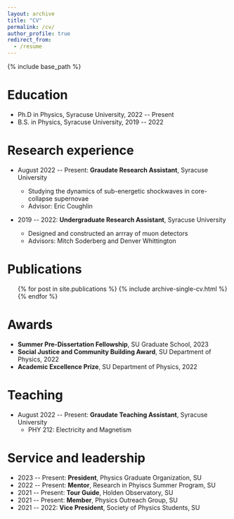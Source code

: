 ```yaml
---
layout: archive
title: "CV"
permalink: /cv/
author_profile: true
redirect_from:
  - /resume
---
```


{% include base_path %}

Education
======
* Ph.D in Physics, Syracuse University, 2022 -- Present
* B.S. in Physics, Syracuse University, 2019 -- 2022

Research experience
======
* August 2022 -- Present: **Graudate Research Assistant**, Syracuse University
  * Studying the dynamics of sub-energetic shockwaves in core-collapse supernovae
  * Advisor: Eric Coughlin

* 2019 -- 2022: **Undergraduate Research Assistant**, Syracuse University
  * Designed and constructed an arrray of muon detectors
  * Advisors: Mitch Soderberg and Denver Whittington
  
Publications
======
  <ul>{% for post in site.publications %}
    {% include archive-single-cv.html %}
  {% endfor %}</ul>
  
<!-- Talks
======
  <ul>{% for post in site.talks %}
    {% include archive-single-talk-cv.html %}
  {% endfor %}</ul> -->

Awards
======
* **Summer Pre-Dissertation Fellowship**, SU Graduate School, 2023
* **Social Justice and Community Building Award**, SU Department of Physics, 2022
* **Academic Excellence Prize**, SU Department of Physics, 2022
  
Teaching
======
* August 2022 -- Present: **Graudate Teaching Assistant**, Syracuse University
  * PHY 212: Electricity and Magnetism

Service and leadership
======
* 2023 -- Present: **President**, Physics Graduate Organization, SU
* 2022 -- Present: **Mentor**, Research in Phyiscs Summer Program, SU
* 2021 -- Present: **Tour Guide**, Holden Observatory, SU
* 2021 -- Present: **Member**, Physics Outreach Group, SU
* 2021 -- 2022: **Vice President**, Society of Physics Students, SU
